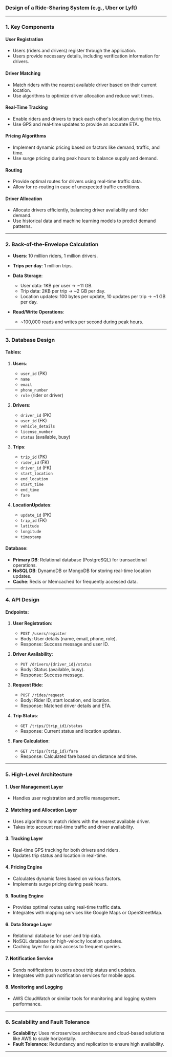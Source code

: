 ### Design of a Ride-Sharing System (e.g., Uber or Lyft)

---

### **1. Key Components**

#### **User Registration**
- Users (riders and drivers) register through the application.
- Users provide necessary details, including verification information for drivers.
  
#### **Driver Matching**
- Match riders with the nearest available driver based on their current location.
- Use algorithms to optimize driver allocation and reduce wait times.

#### **Real-Time Tracking**
- Enable riders and drivers to track each other's location during the trip.
- Use GPS and real-time updates to provide an accurate ETA.

#### **Pricing Algorithms**
- Implement dynamic pricing based on factors like demand, traffic, and time.
- Use surge pricing during peak hours to balance supply and demand.

#### **Routing**
- Provide optimal routes for drivers using real-time traffic data.
- Allow for re-routing in case of unexpected traffic conditions.

#### **Driver Allocation**
- Allocate drivers efficiently, balancing driver availability and rider demand.
- Use historical data and machine learning models to predict demand patterns.

---

### **2. Back-of-the-Envelope Calculation**

- **Users**: 10 million riders, 1 million drivers.
- **Trips per day**: 1 million trips.
- **Data Storage**:
  - User data: 1KB per user → ~11 GB.
  - Trip data: 2KB per trip → ~2 GB per day.
  - Location updates: 100 bytes per update, 10 updates per trip → ~1 GB per day.

- **Read/Write Operations**:
  - ~100,000 reads and writes per second during peak hours.

---

### **3. Database Design**

#### **Tables**:

1. **Users**:
   - `user_id` (PK)
   - `name`
   - `email`
   - `phone_number`
   - `role` (rider or driver)

2. **Drivers**:
   - `driver_id` (PK)
   - `user_id` (FK)
   - `vehicle_details`
   - `license_number`
   - `status` (available, busy)

3. **Trips**:
   - `trip_id` (PK)
   - `rider_id` (FK)
   - `driver_id` (FK)
   - `start_location`
   - `end_location`
   - `start_time`
   - `end_time`
   - `fare`

4. **LocationUpdates**:
   - `update_id` (PK)
   - `trip_id` (FK)
   - `latitude`
   - `longitude`
   - `timestamp`

#### **Database**:
- **Primary DB**: Relational database (PostgreSQL) for transactional operations.
- **NoSQL DB**: DynamoDB or MongoDB for storing real-time location updates.
- **Cache**: Redis or Memcached for frequently accessed data.

---

### **4. API Design**

#### **Endpoints**:

1. **User Registration**:
   - `POST /users/register`
   - Body: User details (name, email, phone, role).
   - Response: Success message and user ID.

2. **Driver Availability**:
   - `PUT /drivers/{driver_id}/status`
   - Body: Status (available, busy).
   - Response: Success message.

3. **Request Ride**:
   - `POST /rides/request`
   - Body: Rider ID, start location, end location.
   - Response: Matched driver details and ETA.

4. **Trip Status**:
   - `GET /trips/{trip_id}/status`
   - Response: Current status and location updates.

5. **Fare Calculation**:
   - `GET /trips/{trip_id}/fare`
   - Response: Calculated fare based on distance and time.

---

### **5. High-Level Architecture**

#### **1. User Management Layer**
- Handles user registration and profile management.

#### **2. Matching and Allocation Layer**
- Uses algorithms to match riders with the nearest available driver.
- Takes into account real-time traffic and driver availability.

#### **3. Tracking Layer**
- Real-time GPS tracking for both drivers and riders.
- Updates trip status and location in real-time.

#### **4. Pricing Engine**
- Calculates dynamic fares based on various factors.
- Implements surge pricing during peak hours.

#### **5. Routing Engine**
- Provides optimal routes using real-time traffic data.
- Integrates with mapping services like Google Maps or OpenStreetMap.

#### **6. Data Storage Layer**
- Relational database for user and trip data.
- NoSQL database for high-velocity location updates.
- Caching layer for quick access to frequent queries.

#### **7. Notification Service**
- Sends notifications to users about trip status and updates.
- Integrates with push notification services for mobile apps.

#### **8. Monitoring and Logging**
- AWS CloudWatch or similar tools for monitoring and logging system performance.

---

### **6. Scalability and Fault Tolerance**

- **Scalability**: Uses microservices architecture and cloud-based solutions like AWS to scale horizontally.
- **Fault Tolerance**: Redundancy and replication to ensure high availability.

---
